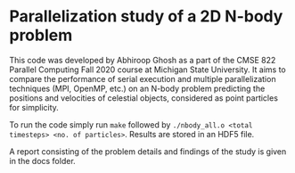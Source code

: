 # Parallelization study of a 2D N-body problem
This code was developed by Abhiroop Ghosh as a part of the CMSE 822 Parallel Computing Fall 2020 course at Michigan State University. It aims to compare the performance of serial execution and multiple parallelization techniques (MPI, OpenMP, etc.) on an N-body problem predicting the positions and velocities of celestial objects, considered as point particles for simplicity.

To run the code simply run ```make``` followed by ```./nbody_all.o <total timesteps> <no. of particles>```. Results are stored in an HDF5 file.

A report consisting of the problem details and findings of the study is given in the docs folder.
